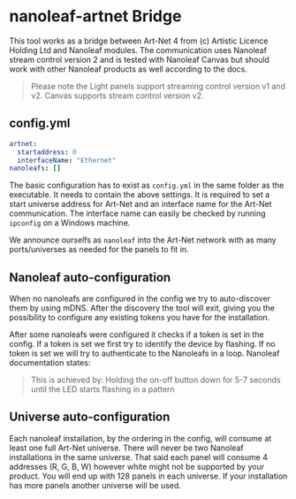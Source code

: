 # nanoleaf-artnet Bridge

This tool works as a bridge between Art-Net 4 from (c) Artistic Licence Holding Ltd and Nanoleaf modules. The communication uses Nanoleaf stream control version 2 and is tested with Nanoleaf Canvas but should work with other Nanoleaf products as well according to the docs.

> Please note the Light panels support streaming control version v1 and v2. Canvas supports stream control version v2.

## config.yml
```yaml
artnet:
  startaddress: 0
  interfaceName: "Ethernet"
nanoleafs: []
```

The basic configuration has to exist as `config.yml` in the same folder as the executable. It needs to contain the above settings. It is required to set a start universe address for Art-Net and an interface name for the Art-Net communication. The interface name can easily be checked by running `ipconfig` on a Windows machine.

We announce ourselfs as `nanoleaf` into the Art-Net network with as many ports/universes as needed for the panels to fit in.

## Nanoleaf auto-configuration
When no nanoleafs are configured in the config we try to auto-discover them by using mDNS. After the discovery the tool will exit, giving you the possibility to configure any existing tokens you have for the installation.

After some nanoleafs were configured it checks if a token is set in the config. If a token is set we first try to identify the device by flashing. If no token is set we will try to authenticate to the Nanoleafs in a loop. Nanoleaf documentation states:

 > This is achieved by: Holding the on-off button down for 5-7 seconds until the LED starts flashing in a pattern

## Universe auto-configuration
Each nanoleaf installation, by the ordering in the config, will consume at least one full Art-Net universe. There will never be two Nanoleaf installations in the same universe. That said each panel will consume 4 addresses (R, G, B, W) however white might not be supported by your product. You will end up with 128 panels in each universe. If your installation has more panels another universe will be used. 
